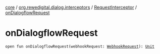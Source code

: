 [core](../../index.md) / [org.rewedigital.dialog.interceptors](../index.md) / [RequestInterceptor](index.md) / [onDialogflowRequest](./on-dialogflow-request.md)

# onDialogflowRequest

`open fun onDialogflowRequest(webhookRequest: `[`WebhookRequest`](../../org.rewedigital.dialog.model.dialogflow/-webhook-request/index.md)`): `[`Unit`](https://kotlinlang.org/api/latest/jvm/stdlib/kotlin/-unit/index.html)